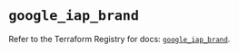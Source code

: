 # `google_iap_brand`

Refer to the Terraform Registry for docs: [`google_iap_brand`](https://registry.terraform.io/providers/hashicorp/google-beta/6.49.2/docs/resources/google_iap_brand).
